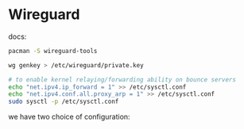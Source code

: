 # Wireguard

docs: 

```bash
pacman -S wireguard-tools

wg genkey > /etc/wireguard/private.key
```

```bash
# to enable kernel relaying/forwarding ability on bounce servers
echo "net.ipv4.ip_forward = 1" >> /etc/sysctl.conf
echo "net.ipv4.conf.all.proxy_arp = 1" >> /etc/sysctl.conf
sudo sysctl -p /etc/sysctl.conf
```

we have two choice of configuration:

